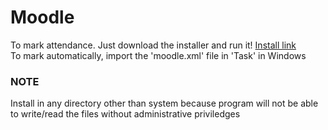 # Moodle

To mark attendance. Just download the installer and run it!
[Install link](https://github.com/Mysterious-Owl/moodle/raw/main/Installer%20MoodleProgram.exe) <br>
To mark automatically, import the 'moodle.xml' file in 'Task' in Windows

### NOTE
Install in any directory other than system because program will not be able to write/read the files without administrative priviledges
